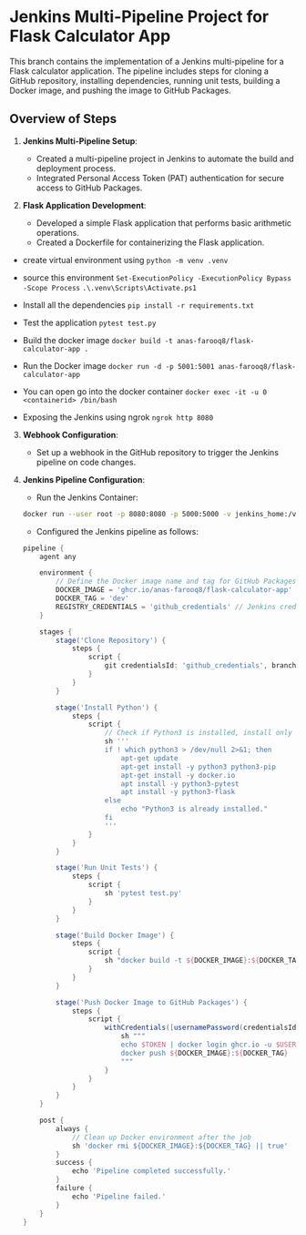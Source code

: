 # Jenkins Multi-Pipeline Project for Flask Calculator App

This branch contains the implementation of a Jenkins multi-pipeline for a Flask calculator application. The pipeline includes steps for cloning a GitHub repository, installing dependencies, running unit tests, building a Docker image, and pushing the image to GitHub Packages.

## Overview of Steps

1. **Jenkins Multi-Pipeline Setup**:

   - Created a multi-pipeline project in Jenkins to automate the build and deployment process.
   - Integrated Personal Access Token (PAT) authentication for secure access to GitHub Packages.

2. **Flask Application Development**:
   - Developed a simple Flask application that performs basic arithmetic operations.
   - Created a Dockerfile for containerizing the Flask application.

- create virtual environment using
  `python -m venv .venv`

- source this environment
  `Set-ExecutionPolicy -ExecutionPolicy Bypass -Scope Process`
  `.\.venv\Scripts\Activate.ps1`

- Install all the dependencies
  `pip install -r requirements.txt`

- Test the application
  `pytest test.py`

- Build the docker image
  `docker build -t anas-farooq8/flask-calculator-app .`

- Run the Docker image
  `docker run -d -p 5001:5001 anas-farooq8/flask-calculator-app`

- You can open go into the docker container
  `docker exec -it -u 0 <containerid> /bin/bash`

- Exposing the Jenkins using ngrok
  `ngrok http 8080`

3. **Webhook Configuration**:

   - Set up a webhook in the GitHub repository to trigger the Jenkins pipeline on code changes.

4. **Jenkins Pipeline Configuration**:

   - Run the Jenkins Container:

   ```bash
   docker run --user root -p 8080:8080 -p 5000:5000 -v jenkins_home:/var/jenkins_home -v /var/run/docker.sock:/var/run/docker.sock -d jenkins/jenkins:lts
   ```

   - Configured the Jenkins pipeline as follows:

   ```groovy
   pipeline {
       agent any

       environment {
           // Define the Docker image name and tag for GitHub Packages
           DOCKER_IMAGE = 'ghcr.io/anas-farooq8/flask-calculator-app'
           DOCKER_TAG = 'dev'
           REGISTRY_CREDENTIALS = 'github_credentials' // Jenkins credentials ID for GitHub Package registry
       }

       stages {
           stage('Clone Repository') {
               steps {
                   script {
                       git credentialsId: 'github_credentials', branch: 'dev', url: 'https://github.com/NUCES-ISB/assignment-no-2-anas-farooq8'
                   }
               }
           }

           stage('Install Python') {
               steps {
                   script {
                       // Check if Python3 is installed, install only if not found
                       sh '''
                       if ! which python3 > /dev/null 2>&1; then
                           apt-get update
                           apt-get install -y python3 python3-pip
                           apt-get install -y docker.io
                           apt install -y python3-pytest
                           apt install -y python3-flask
                       else
                           echo "Python3 is already installed."
                       fi
                       '''
                   }
               }
           }

           stage('Run Unit Tests') {
               steps {
                   script {
                       sh 'pytest test.py'
                   }
               }
           }

           stage('Build Docker Image') {
               steps {
                   script {
                       sh "docker build -t ${DOCKER_IMAGE}:${DOCKER_TAG} ."
                   }
               }
           }

           stage('Push Docker Image to GitHub Packages') {
               steps {
                   script {
                       withCredentials([usernamePassword(credentialsId: "${REGISTRY_CREDENTIALS}", usernameVariable: 'USERNAME', passwordVariable: 'TOKEN')]) {
                           sh """
                           echo $TOKEN | docker login ghcr.io -u $USERNAME --password-stdin
                           docker push ${DOCKER_IMAGE}:${DOCKER_TAG}
                           """
                       }
                   }
               }
           }
       }

       post {
           always {
               // Clean up Docker environment after the job
               sh 'docker rmi ${DOCKER_IMAGE}:${DOCKER_TAG} || true'
           }
           success {
               echo 'Pipeline completed successfully.'
           }
           failure {
               echo 'Pipeline failed.'
           }
       }
   }
   ```
